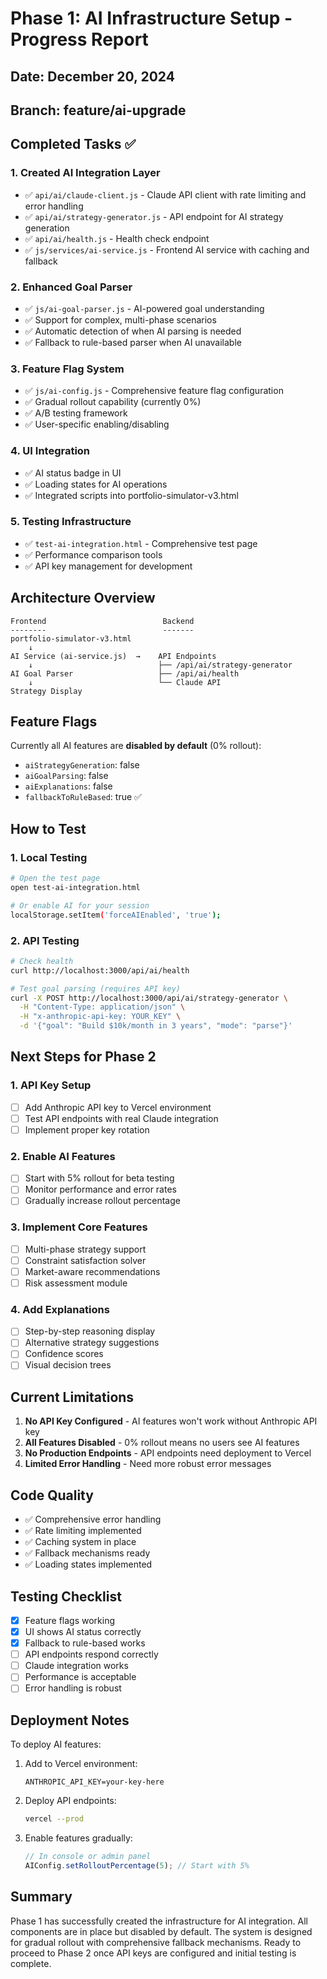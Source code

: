 # Phase 1: AI Infrastructure Setup - Progress Report

## Date: December 20, 2024
## Branch: feature/ai-upgrade

## Completed Tasks ✅

### 1. Created AI Integration Layer
- ✅ `api/ai/claude-client.js` - Claude API client with rate limiting and error handling
- ✅ `api/ai/strategy-generator.js` - API endpoint for AI strategy generation
- ✅ `api/ai/health.js` - Health check endpoint
- ✅ `js/services/ai-service.js` - Frontend AI service with caching and fallback

### 2. Enhanced Goal Parser
- ✅ `js/ai-goal-parser.js` - AI-powered goal understanding
- ✅ Support for complex, multi-phase scenarios
- ✅ Automatic detection of when AI parsing is needed
- ✅ Fallback to rule-based parser when AI unavailable

### 3. Feature Flag System
- ✅ `js/ai-config.js` - Comprehensive feature flag configuration
- ✅ Gradual rollout capability (currently 0%)
- ✅ A/B testing framework
- ✅ User-specific enabling/disabling

### 4. UI Integration
- ✅ AI status badge in UI
- ✅ Loading states for AI operations
- ✅ Integrated scripts into portfolio-simulator-v3.html

### 5. Testing Infrastructure
- ✅ `test-ai-integration.html` - Comprehensive test page
- ✅ Performance comparison tools
- ✅ API key management for development

## Architecture Overview

```
Frontend                          Backend
--------                          -------
portfolio-simulator-v3.html
    ↓
AI Service (ai-service.js)  →    API Endpoints
    ↓                            ├── /api/ai/strategy-generator
AI Goal Parser                   ├── /api/ai/health
    ↓                            └── Claude API
Strategy Display
```

## Feature Flags

Currently all AI features are **disabled by default** (0% rollout):
- `aiStrategyGeneration`: false
- `aiGoalParsing`: false  
- `aiExplanations`: false
- `fallbackToRuleBased`: true ✅

## How to Test

### 1. Local Testing
```bash
# Open the test page
open test-ai-integration.html

# Or enable AI for your session
localStorage.setItem('forceAIEnabled', 'true');
```

### 2. API Testing
```bash
# Check health
curl http://localhost:3000/api/ai/health

# Test goal parsing (requires API key)
curl -X POST http://localhost:3000/api/ai/strategy-generator \
  -H "Content-Type: application/json" \
  -H "x-anthropic-api-key: YOUR_KEY" \
  -d '{"goal": "Build $10k/month in 3 years", "mode": "parse"}'
```

## Next Steps for Phase 2

### 1. API Key Setup
- [ ] Add Anthropic API key to Vercel environment
- [ ] Test API endpoints with real Claude integration
- [ ] Implement proper key rotation

### 2. Enable AI Features
- [ ] Start with 5% rollout for beta testing
- [ ] Monitor performance and error rates
- [ ] Gradually increase rollout percentage

### 3. Implement Core Features
- [ ] Multi-phase strategy support
- [ ] Constraint satisfaction solver
- [ ] Market-aware recommendations
- [ ] Risk assessment module

### 4. Add Explanations
- [ ] Step-by-step reasoning display
- [ ] Alternative strategy suggestions
- [ ] Confidence scores
- [ ] Visual decision trees

## Current Limitations

1. **No API Key Configured** - AI features won't work without Anthropic API key
2. **All Features Disabled** - 0% rollout means no users see AI features
3. **No Production Endpoints** - API endpoints need deployment to Vercel
4. **Limited Error Handling** - Need more robust error messages

## Code Quality

- ✅ Comprehensive error handling
- ✅ Rate limiting implemented
- ✅ Caching system in place
- ✅ Fallback mechanisms ready
- ✅ Loading states implemented

## Testing Checklist

- [x] Feature flags working
- [x] UI shows AI status correctly
- [x] Fallback to rule-based works
- [ ] API endpoints respond correctly
- [ ] Claude integration works
- [ ] Performance is acceptable
- [ ] Error handling is robust

## Deployment Notes

To deploy AI features:

1. Add to Vercel environment:
   ```
   ANTHROPIC_API_KEY=your-key-here
   ```

2. Deploy API endpoints:
   ```bash
   vercel --prod
   ```

3. Enable features gradually:
   ```javascript
   // In console or admin panel
   AIConfig.setRolloutPercentage(5); // Start with 5%
   ```

## Summary

Phase 1 has successfully created the infrastructure for AI integration. All components are in place but disabled by default. The system is designed for gradual rollout with comprehensive fallback mechanisms. Ready to proceed to Phase 2 once API keys are configured and initial testing is complete.